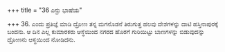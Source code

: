+++
title = "36 ಎನ್ದು ಭಾಷೆಯ"

+++
36. ಎಂದು ಪ್ರತಿಜ್ಞೆ ಮಾಡಿ ದ್ರೋಣ ತನ್ನ ಮಗನೊಡನೆ ತಿರುಗುತ್ತ ಹಲವು ದೇಶಗಳನ್ನು ದಾಟಿ ಹಸ್ತಿನಾಪುರಕ್ಕೆ ಬಂದನು. ಆ ದಿನ ಎಲ್ಲ ಕುಮಾರಕರು ಆಸ್ಥೆಯಿಂದ ನಗರದ ಹೊರಗೆ ಗುರಿಯಿಟ್ಟು ಬಾಣಗಳನ್ನು ಬಿಡುವುದನ್ನು ದ್ರೋಣನು ಆಸ್ಥಯಿಂದ ನೋಡಿದನು.